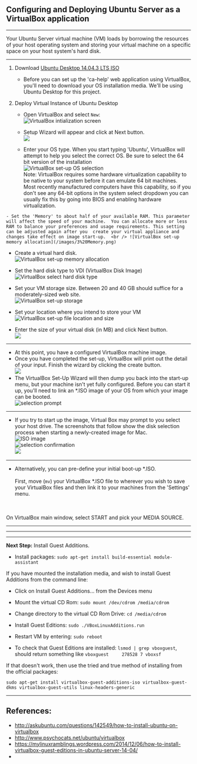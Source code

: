 
## Configuring and Deploying Ubuntu Server as a VirtualBox application


----

Your Ubuntu Server virtual machine (VM) loads by borrowing the resources of your host operating system and storing your virtual machine on a specific space on your host system's hard disk.

----


1. Download [Ubuntu Desktop 14.04.3 LTS ISO](http://www.ubuntu.com/download/desktop)
    - Before you can set up the 'ca-help' web application using VirtualBox, you'll need to download your OS installation media.  We'll be using Ubuntu Desktop for this project. 

2. Deploy Virtual Instance of Ubuntu Desktop

    - Open VirtualBox and select `New`: <br /> ![VirtualBox intialization screen](/images/1%20FirstImage.png)<br />

    - Setup Wizard will appear and click at Next button. <br/> ![](http://i.stack.imgur.com/fl3x4.jpg)

    - Enter your OS type.  When you start typing 'Ubuntu', VirtualBox will attempt to help you select the correct OS.  Be sure to select the 64 bit version of the installation  <br /> ![VirtualBox set-up OS selection](/images/2%20OS.png) <br /> Note: VirtualBox requires some hardware virtualization capability to be native to your system before it can emulate 64 bit machines. Most recently manufactured computers have this capability, so if you don't see any 64-bit options in the system select dropdown you can usually fix this by going into BIOS and enabling hardware virtualization. 

<!-- Operating systems that are not 64 bit do not allow 64 bit installation, preventing the use of the Ubuntu server through Virtual Box. Instead install a 32 bit version of Ubuntu. -->    
   
    - Set the 'Memory' to about half of your available RAM. This parameter will affect the speed of your machine.  You can allocate more or less RAM to balance your preferences and usage requirements. This setting can be adjusted again after you  create your virtual appliance and changes take effect on image start-up.  <br /> ![VirtualBox set-up memory allocation](/images/3%20Memory.png)
    
   - Create a virtual hard disk.<br/>![VirtualBox set-up memory allocation](/images/4%20HDD.png)

   - Set the hard disk type to VDI (VirtualBox Disk Image)<br/> ![VirtualBox select hard disk type](/images/5%20Disk%20File%20Type.png)

   - Set your VM storage size. Between 20 and 40 GB should suffice for a moderately-sized web site. <br /> ![VirtualBox set-up storage](/images/6%20Storage.png)

   - Set your location where you intend to store your VM <br/>  ![VirtualBox set-up file location and size](/images/7%20HDD%20Size.png)

   - Enter the size of your virtual disk (in MB) and click Next button.  <br/> ![](http://i.stack.imgur.com/rnLDr.png)

----

   - At this point, you have a configured VirtualBox machine image.
   - Once you have completed the set-up, VirtualBox will print out the detail of your input.  Finish the wizard by clicking the create button.  <br/> ![](http://i.stack.imgur.com/L7bEX.jpg)
   - The VirtualBox Set-Up Wizard will then dump you back into the start-up menu, but your machine isn't yet fully configured.  Before you can start it up, you'll need to link an *.ISO image of your OS from which your image can be booted. <br /> ![selection prompt](https://raw.githubusercontent.com/src-its/ca-web/master/images/8%20VB%20Start%20.png)

----

-  If you try to start up the image, Virtual Box may prompt to you select your host drive.  The screenshots that follow show the disk selection process when starting a newly-created image for Mac.
<br /> ![ISO image](https://raw.githubusercontent.com/src-its/ca-web/master/images/9%20ISO%20Selection.png)
<br /> ![selection confirmation](https://raw.githubusercontent.com/src-its/ca-web/master/images/10%20ISO%20Location.png)
<br /> ![](https://raw.githubusercontent.com/src-its/ca-web/master/images/11%20ISO%20Start.png)

---

   - Alternatively, you can pre-define your initial boot-up *.ISO. <br/><br/> First, move (`mv`) your VirtualBox *.ISO file to wherever you wish to save your VirtualBox files and then link it to your machines from the 'Settings' menu.
<br/>
<br/>On VirtualBox main window, select START and pick your MEDIA SOURCE.
   

<!-- The original instructions stated to remove your installation `.ISO` from the virtual optical disk drive before restarting the VM. Not sure if this is necessary (or recommended). -->

<!-- We should elaborate on this section with images. -->


---

---

---

**Next Step:** Install Guest Additions.

* Install packages:  `sudo apt-get install build-essential module-assistant` 

<!-- we should investigate why we need to install these packages, if they are truly necessary -->

If you have mounted the installation media, and wish to install Guest Additions from the command line:

* Click on Install Guest Additions… from the Devices menu

<!-- consider adding photo to show that the devices menu is in the VirtualBox GUI container -->

* Mount the virtual CD Rom: `sudo mount /dev/cdrom /media/cdrom`
* Change directory to the virtual CD Rom Drive: `cd /media/cdrom`
* Install Guest Editions: `sudo ./VBoxLinuxAdditions.run`
* Restart VM by entering: `sudo reboot`

* To check that Guest Editions are installed: `lsmod | grep vboxguest`, should return something like `vboxguest     278528 7 vboxsf`

<!-- I got the above instructions from the site linked below.  IT doesn't work. Tried `sudo apt-get install virtualbox-guestadditions-utils`. didn't help -->

If that doesn't work, then use the tried and true method of installing from the official packages:

`sudo apt-get install virtualbox-guest-additions-iso virtualbox-guest-dkms virtualbox-guest-utils linux-headers-generic`

---

## References:

* http://askubuntu.com/questions/142549/how-to-install-ubuntu-on-virtualbox
* http://www.psychocats.net/ubuntu/virtualbox
* https://mylinuxramblings.wordpress.com/2014/12/06/how-to-install-virtualbox-guest-editions-in-ubuntu-server-14-04/
* 
<!-- we need to add a complete list of citations on this page-->
